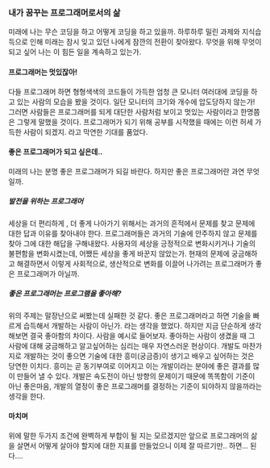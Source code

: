 ### 내가 꿈꾸는 프로그래머로서의 삶

미래에 나는 무슨 코딩을 하고 어떻게 코딩을 하고 있을까.
하루하루 밀린 과제와 지식습득으로 인해 미래는 잠시 잊고 있던 나에게 잠깐의 전환이 찾아왔다.
무엇을 위해 무엇이 되고 싶어 나는 이 힘든 일을 계속하고 있는가.

#### 프로그래머는 멋있잖아!
다들 프로그래머 하면 형형색색의 코드들이 가득한 엄청 큰 모니터 여러대에 코딩을 하고 있는 사람의 모습을 봤을 것이다.
일단 모니터의 크기와 개수에 압도당하지 않는가! 
그러면 사람들은 프로그래머를 되게 대단한 사람처럼 보이고 멋있는 사람이라고 한명쯤은 그렇게 말했을 것이다.
프로그래머가 되기 위해 공부를 시작했을 때에는 이런 허세 가득한 사람이 되겠지. 라고 막연한 기대를 품었다.

#### 좋은 프로그래머가 되고 싶은데..
미래의 나는 분명 좋은 프로그래머가 되길 바란다. 하지만 좋은 프로그래머란 과연 무엇일까.

##### 발전을 위하는 프로그래머
세상을 더 편리하게 , 더 좋게 나아가기 위해서는 과거의 흔적에서 문제를 찾고 문제에 대한 답과 이유를 찾아내야 한다.
프로그래머들은 과거의 기술에 안주하지 않고 문제를 찾아 그에 대한 해답을 구해내왔다. 
사용자의 세상을 긍정적으로 변화시키거나 기술의 불편함을 변화시켰는데, 어쨌든 세상을 좋게 바꾼지 않았는가.
현재의 문제에 궁금해하고 해결하면서 이렇게 사회적으로, 생산적으로 변화를 이끌어 나가려는 프로그래머가 좋은 프로그래머가 아닐까.

##### 좋은 프로그래머는 프로그램을 좋아해?
위의 주제는 말장난으로 써봤는데 실패한 것 같다.
좋은 프로그래머라고 하면 기술을 빠르게 습득해서 개발하는 사람이 아닌가. 라는 생각을 했었다.
하지만 지금 단순하게 생각해보면 결국 좋아함의 차이다. 
사람을 예시로 들어보자. 좋아하는 사람이 생겼을 때 그 사람에 대해 궁금해하고 알고싶어하는 심리는 매우 자연스러운 현상이다.
개발도 마찬가지로 개발하는 것이 좋으면 기술에 대한 흥미(궁금증)이 생기고 배우고 싶어하는 것은 당연한 이치다.
흥미는 곧 동기부여로 이어지고 이는 개발이라는 분야에 좋은 결과를 많이 만들어 낼 수 있다.
개발은 속도전이 아닌 방향의 문제이기 때문에 똑똑함이 기준이 아닌 좋은마음, 개발의 열정이 좋은 프로그래머를 결정하는 기준이 되야하지 않을까라는 생각을 한다.

#### 마치며
위에 말한 두가지 조건에 완벽하게 부합이 될 지는 모르겠지만 앞으로 프로그래머의 삶을 살면서 어떻게 살아야 할지에 대한 지표를 만들었으니 이제 잘 따르기만.. 하면... 된다.... 



 